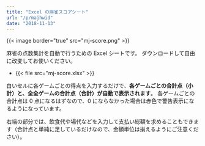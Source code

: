 ```yaml
---
title: "Excel の麻雀スコアシート"
url: "/p/majhwid"
date: "2018-11-13"
---
```


{{< image border="true" src="mj-score.png" >}}

麻雀の点数集計を自動で行うための Excel シートです。
ダウンロードして自由に改変してお使いください。

- {{< file src="mj-score.xlsx" >}}

白いセルに各ゲームごとの得点を入力するだけで、**各ゲームごとの合計点（小計）**と、全**全ゲームの合計点（合計）が自動で表示されます**。
各ゲームごとの合計点は 0 点になるはずなので、0 にならなかった場合は赤色で警告表示になるようになっています。

右端の部分では、飲食代や場代などを入力して支払い総額を求めることもできます（合計点と単純に足しているだけなので、金額単位は揃えるようにご注意ください）。

